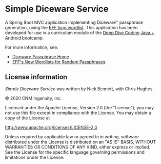 # Simple Diceware Service

A Spring Boot MVC application implementing Diceware&trade; passphrase generation, using the [EFF long wordlist](https://www.eff.org/files/2016/07/18/eff_large_wordlist.txt). This application has been developed for use in a curriculum module of the [Deep Dive Coding](https://deepdivecoding.com/) [Java + Android bootcamp](https://deepdivecoding.com/java-android/).

For more information, see:

* [Diceware Passphrase Home](https://www.diceware.com)
* [EFF's New Wordlists for Random Passphrases](https://www.eff.org/deeplinks/2016/07/new-wordlists-random-passphrases)

## License information

_Simple Diceware Service_ was written by Nick Bennett, with Chris Hughes.

&copy; 2020 CNM Ingenuity, Inc.

Licensed under the Apache License, Version 2.0 (the "License");
you may not use this file except in compliance with the License.
You may obtain a copy of the License at

<http://www.apache.org/licenses/LICENSE-2.0>

Unless required by applicable law or agreed to in writing, software
distributed under the License is distributed on an "AS IS" BASIS,
WITHOUT WARRANTIES OR CONDITIONS OF ANY KIND, either express or implied.
See the License for the specific language governing permissions and
limitations under the License.
